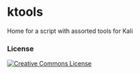 ktools
===============

Home for a script with assorted tools for Kali

### License
[![Creative Commons License](http://i.creativecommons.org/l/by/4.0/88x31.png)](https://creativecommons.org/licenses/by/4.0/)
